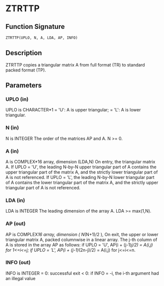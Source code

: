 # ZTRTTP

## Function Signature

```fortran
ZTRTTP(UPLO, N, A, LDA, AP, INFO)
```

## Description


 ZTRTTP copies a triangular matrix A from full format (TR) to standard
 packed format (TP).

## Parameters

### UPLO (in)

UPLO is CHARACTER*1 = 'U': A is upper triangular; = 'L': A is lower triangular.

### N (in)

N is INTEGER The order of the matrices AP and A. N >= 0.

### A (in)

A is COMPLEX*16 array, dimension (LDA,N) On entry, the triangular matrix A. If UPLO = 'U', the leading N-by-N upper triangular part of A contains the upper triangular part of the matrix A, and the strictly lower triangular part of A is not referenced. If UPLO = 'L', the leading N-by-N lower triangular part of A contains the lower triangular part of the matrix A, and the strictly upper triangular part of A is not referenced.

### LDA (in)

LDA is INTEGER The leading dimension of the array A. LDA >= max(1,N).

### AP (out)

AP is COMPLEX*16 array, dimension ( N*(N+1)/2 ), On exit, the upper or lower triangular matrix A, packed columnwise in a linear array. The j-th column of A is stored in the array AP as follows: if UPLO = 'U', AP(i + (j-1)*j/2) = A(i,j) for 1<=i<=j; if UPLO = 'L', AP(i + (j-1)*(2n-j)/2) = A(i,j) for j<=i<=n.

### INFO (out)

INFO is INTEGER = 0: successful exit < 0: if INFO = -i, the i-th argument had an illegal value

